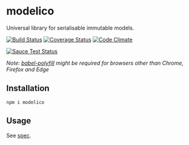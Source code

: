# modelico

Universal library for serialisable immutable models.

[![Build Status](https://travis-ci.org/javiercejudo/modelico.svg)](https://travis-ci.org/javiercejudo/modelico)
[![Coverage Status](https://coveralls.io/repos/javiercejudo/modelico/badge.svg?branch=master)](https://coveralls.io/r/javiercejudo/modelico?branch=master)
[![Code Climate](https://codeclimate.com/github/javiercejudo/modelico/badges/gpa.svg)](https://codeclimate.com/github/javiercejudo/modelico)

[![Sauce Test Status](https://saucelabs.com/browser-matrix/modelico.svg)](https://saucelabs.com/u/modelico)

*Note: [babel-polyfill](https://babeljs.io/docs/usage/polyfill/) might be required for browsers other than Chrome, Firefox and Edge*

## Installation

    npm i modelico

## Usage

See [spec](test).
